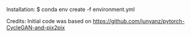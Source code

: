 
Installation:
$ conda env create -f environment.yml

Credits:
Initial code was based on https://github.com/junyanz/pytorch-CycleGAN-and-pix2pix
